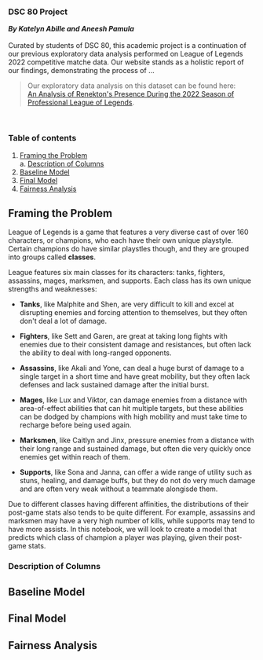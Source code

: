 ### DSC 80 Project
***By Katelyn Abille and Aneesh Pamula*** <br> <br>
Curated by students of DSC 80, this academic project is a continuation of our previous exploratory data analysis performed on League of Legends 2022 competitive matche data. Our website stands as a holistic report of our findings, demonstrating the process of ...
> Our exploratory data analysis on this dataset can be found here:
> <br> [An Analysis of Renekton's Presence During the 2022 Season of Professional League of Legends](https://katemae.github.io/esports-data-report/).

<br>

### Table of contents
1. [Framing the Problem](#frame_problem) <br>
    a. [Description of Columns](#col_desc)
2. [Baseline Model](#baseline_model) <br>
3. [Final Model](#final_model) <br>
4. [Fairness Analysis](#fairness)<br>

## **Framing the Problem** <a name="frame_problem"></a>
League of Legends is a game that features a very diverse cast of over 160 characters, or champions, who each have their own unique playstyle. Certain champions do have similar playstles though, and they are grouped into groups called **classes**. 

League features six main classes for its characters: tanks, fighters, assassins, mages, marksmen, and supports. Each class has its own unique strengths and weaknesses:

* **Tanks**, like Malphite and Shen, are very difficult to kill and excel at disrupting enemies and forcing attention to themselves, but they often don't deal a lot of damage.

* **Fighters**, like Sett and Garen, are great at taking long fights with enemies due to their consistent damage and resistances, but often lack the ability to deal with long-ranged opponents.

* **Assassins**, like Akali and Yone, can deal a huge burst of damage to a single target in a short time and have great mobility, but they often lack defenses and lack sustained damage after the initial burst.

* **Mages**, like Lux and Viktor, can damage enemies from a distance with area-of-effect abilities that can hit multiple targets, but these abilities can be dodged by champions with high mobility and must take time to recharge before being used again.

* **Marksmen**, like Caitlyn and Jinx, pressure enemies from a distance with their long range and sustained damage, but often die very quickly once enemies get within reach of them.

* **Supports**, like Sona and Janna, can offer a wide range of utility such as stuns, healing, and damage buffs, but they do not do very much damage and are often very weak without a teammate alongisde them.

Due to different classes having different affinities, the distributions of their post-game stats also tends to be quite different. For example, assassins and marksmen may have a very high number of kills, while supports may tend to have more assists. In this notebook, we will look to create a model that predicts which class of champion a player was playing, given their post-game stats.

### **Description of Columns** <a name="col_desc"></a>

## **Baseline Model** <a name="baseline_model"></a>

## **Final Model** <a name="final_model"></a>

## **Fairness Analysis** <a name="fairness"></a>

